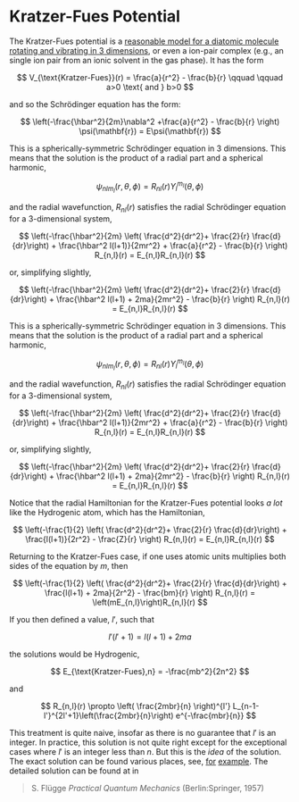 # Kratzer-Fues Potential

The Kratzer-Fues potential is a [reasonable model for a diatomic molecule rotating and vibrating in 3 dimensions](https://doi.org/10.1063/1.1841277), or even a ion-pair complex (e.g., an single ion pair from an ionic solvent in the gas phase). It has the form

$$
V_{\text{Kratzer-Fues}}(r) = \frac{a}{r^2} - \frac{b}{r} \qquad \qquad a>0 \text{ and } b>0
$$

and so the Schr&ouml;dinger equation has the form:

$$
\left(-\frac{\hbar^2}{2m}\nabla^2 +\frac{a}{r^2} - \frac{b}{r} \right) \psi(\mathbf{r}) = E\psi(\mathbf{r}) 
$$

This is a spherically-symmetric Schr&ouml;dinger equation in 3 dimensions. This means that the solution is  the product of a radial part and a spherical harmonic,

$$
\psi_{nlm_l}(r,\theta,\phi) = R_{nl}(r) Y_l^{m_l} (\theta,\phi)
$$

and the radial wavefunction, $R_{nl}(r)$ satisfies the radial Schr&ouml;dinger equation for a 3-dimensional system,

$$
\left(-\frac{\hbar^2}{2m} \left( \frac{d^2}{dr^2}+ \frac{2}{r} \frac{d}{dr}\right) 
      + \frac{\hbar^2 l(l+1)}{2mr^2} + \frac{a}{r^2} - \frac{b}{r} \right)
      R_{n,l}(r) 
= E_{n,l}R_{n,l}(r)
$$

or, simplifying slightly,

$$
\left(-\frac{\hbar^2}{2m} \left( \frac{d^2}{dr^2}+ \frac{2}{r} \frac{d}{dr}\right) 
      + \frac{\hbar^2 l(l+1) + 2ma}{2mr^2} - \frac{b}{r} \right)
      R_{n,l}(r) 
= E_{n,l}R_{n,l}(r)
$$

This is a spherically-symmetric Schr&ouml;dinger equation in 3 dimensions. This means that the solution is  the product of a radial part and a spherical harmonic,

$$
\psi_{nlm_l}(r,\theta,\phi) = R_{nl}(r) Y_l^{m_l} (\theta,\phi)
$$

and the radial wavefunction, $R_{nl}(r)$ satisfies the radial Schr&ouml;dinger equation for a 3-dimensional system,

$$
\left(-\frac{\hbar^2}{2m} \left( \frac{d^2}{dr^2}+ \frac{2}{r} \frac{d}{dr}\right) 
      + \frac{\hbar^2 l(l+1)}{2mr^2} + \frac{a}{r^2} - \frac{b}{r} \right)
      R_{n,l}(r) 
= E_{n,l}R_{n,l}(r)
$$

or, simplifying slightly,

$$
\left(-\frac{\hbar^2}{2m} \left( \frac{d^2}{dr^2}+ \frac{2}{r} \frac{d}{dr}\right) 
      + \frac{\hbar^2 l(l+1) + 2ma}{2mr^2} - \frac{b}{r} \right)
      R_{n,l}(r) 
= E_{n,l}R_{n,l}(r)
$$

Notice that the radial Hamiltonian for the Kratzer-Fues potential looks *a lot* like the Hydrogenic atom, which has the Hamiltonian,

$$
\left(-\frac{1}{2} \left( \frac{d^2}{dr^2}+ \frac{2}{r} \frac{d}{dr}\right) 
      + \frac{l(l+1)}{2r^2} - \frac{Z}{r} \right)
      R_{n,l}(r) 
= E_{n,l}R_{n,l}(r)
$$

Returning to the Kratzer-Fues case, if one uses atomic units multiplies both sides of the equation by $m$, then

$$
\left(-\frac{1}{2} \left( \frac{d^2}{dr^2}+ \frac{2}{r} \frac{d}{dr}\right) 
      + \frac{l(l+1) + 2ma}{2r^2} - \frac{bm}{r} \right)
      R_{n,l}(r) 
= \left(mE_{n,l}\right)R_{n,l}(r)
$$

If you then defined a value, $l'$, such that

$$
l'(l'+1) = l(l+1) + 2ma
$$

the solutions would be Hydrogenic, 

$$
E_{\text{Kratzer-Fues},n} = -\frac{mb^2}{2n^2}
$$

and

$$
R_{n,l}(r) \propto \left( \frac{2mbr}{n} \right)^{l'} L_{n-1-l'}^{2l'+1}\left(\frac{2mbr}{n}\right) e^{-\frac{mbr}{n}}
$$

This treatment is quite naive, insofar as there is no guarantee that $l'$ is an integer. In practice, this solution is not quite right except for the exceptional cases where $l'$ is an integer less than $n$. But this is the *idea* of the solution. The exact solution can be found various places, see, [for](https://arxiv.org/abs/0802.0589v1) [example](https://citeseerx.ist.psu.edu/viewdoc/download?doi=10.1.1.741.7716&rep=rep1&type=pdf). The detailed solution can be found at in 
> S. Flügge *Practical Quantum Mechanics* (Berlin:Springer, 1957)


